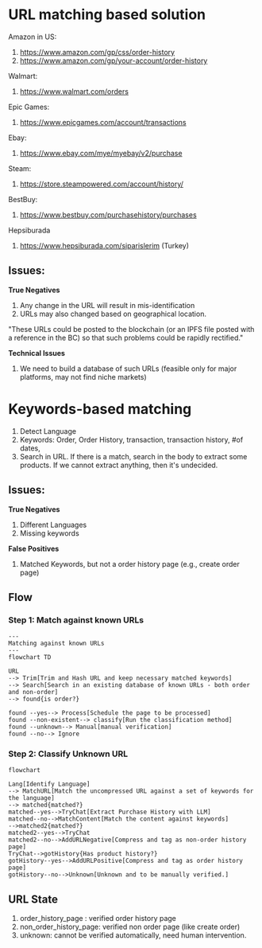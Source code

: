 # URL matching based solution

Amazon in US:

1. https://www.amazon.com/gp/css/order-history
2. https://www.amazon.com/gp/your-account/order-history

Walmart:

1. https://www.walmart.com/orders

Epic Games:

1. https://www.epicgames.com/account/transactions

Ebay:

1. https://www.ebay.com/mye/myebay/v2/purchase

Steam:

1. https://store.steampowered.com/account/history/

BestBuy:

1. https://www.bestbuy.com/purchasehistory/purchases

Hepsiburada

1. https://www.hepsiburada.com/siparislerim (Turkey)

## Issues:

**True Negatives**

1. Any change in the URL will result in mis-identification
2. URLs may also changed based on geographical location.

"These URLs could be posted to the blockchain (or an IPFS file posted with a reference in the BC) so that such problems could be rapidly rectified."

**Technical Issues**

1. We need to build a database of such URLs (feasible only for major platforms, may not find niche markets)

# Keywords-based matching

1. Detect Language
2. Keywords: Order, Order History, transaction, transaction history, #of dates,
3. Search in URL. If there is a match, search in the body to extract some products. If we cannot extract anything, then it's undecided.

## Issues:

**True Negatives**

1. Different Languages
2. Missing keywords

**False Positives**

1. Matched Keywords, but not a order history page (e.g., create order page)

## Flow

### Step 1: Match against known URLs

```mermaid
---
Matching against known URLs
---
flowchart TD

URL
--> Trim[Trim and Hash URL and keep necessary matched keywords]
--> Search[Search in an existing database of known URLs - both order and non-order]
--> found{is order?}

found --yes--> Process[Schedule the page to be processed]
found --non-existent--> classify[Run the classification method]
found --unknown--> Manual[manual verification]
found --no--> Ignore

```

### Step 2: Classify Unknown URL

```mermaid
flowchart

Lang[Identify Language]
--> MatchURL[Match the uncompressed URL against a set of keywords for the language]
--> matched{matched?}
matched--yes-->TryChat[Extract Purchase History with LLM]
matched--no-->MatchContent[Match the content against keywords]
-->matched2{matched?}
matched2--yes-->TryChat
matched2--no-->AddURLNegative[Compress and tag as non-order history page]
TryChat-->gotHistory{Has product history?}
gotHistory--yes-->AddURLPositive[Compress and tag as order history page]
gotHistory--no-->Unknown[Unknown and to be manually verified.]
```

## URL State

1. order_history_page : verified order history page
2. non_order_history_page: verified non order page (like create order)
3. unknown: cannot be verified automatically, need human intervention.
